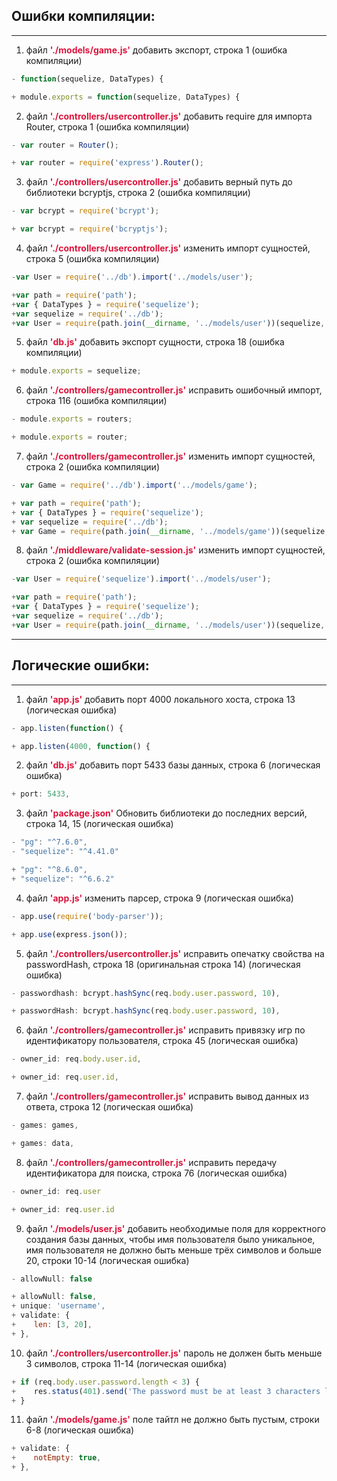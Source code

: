 ## Ошибки компиляции:
---
1. файл <span style="color:crimson">**'./models/game.js'**</span> добавить экспорт, строка 1 (ошибка компиляции)
```javascript
- function(sequelize, DataTypes) {

+ module.exports = function(sequelize, DataTypes) {
```
2. файл <span style="color:crimson">**'./controllers/usercontroller.js'**</span> добавить require для импорта Router, строка 1 (ошибка компиляции)
```javascript
- var router = Router();

+ var router = require('express').Router();
```
3. файл <span style="color:crimson">**'./controllers/usercontroller.js'**</span> добавить верный путь до библиотеки bcryptjs, строка 2 (ошибка компиляции)
```javascript
- var bcrypt = require('bcrypt');

+ var bcrypt = require('bcryptjs');
```
4. файл <span style="color:crimson">**'./controllers/usercontroller.js'**</span> изменить импорт сущностей, строка 5 (ошибка компиляции)
```javascript
-var User = require('../db').import('../models/user');

+var path = require('path');
+var { DataTypes } = require('sequelize');
+var sequelize = require('../db');
+var User = require(path.join(__dirname, '../models/user'))(sequelize, DataTypes);
```
5. файл <span style="color:crimson">**'db.js'**</span> добавить экспорт сущности, строка 18 (ошибка компиляции)
```javascript
+ module.exports = sequelize;
```
6. файл <span style="color:crimson">**'./controllers/gamecontroller.js'**</span> исправить ошибочный импорт, строка 116 (ошибка компиляции)
```javascript
- module.exports = routers;

+ module.exports = router;
```
7. файл <span style="color:crimson">**'./controllers/gamecontroller.js'**</span> изменить импорт сущностей, строка 2 (ошибка компиляции)
```javascript
- var Game = require('../db').import('../models/game');

+ var path = require('path');
+ var { DataTypes } = require('sequelize');
+ var sequelize = require('../db');
+ var Game = require(path.join(__dirname, '../models/game'))(sequelize, DataTypes);
```
8. файл <span style="color:crimson">**'./middleware/validate-session.js'**</span> изменить импорт сущностей, строка 2 (ошибка компиляции)
```javascript
-var User = require('sequelize').import('../models/user');

+var path = require('path');
+var { DataTypes } = require('sequelize');
+var sequelize = require('../db');
+var User = require(path.join(__dirname, '../models/user'))(sequelize, DataTypes);
```
---
## Логические  ошибки:
---
1. файл <span style="color:crimson">**'app.js'**</span> добавить порт 4000 локального хоста, строка 13 (логическая ошибка)
```javascript
- app.listen(function() {

+ app.listen(4000, function() {
```
2. файл <span style="color:crimson">**'db.js'**</span> добавить порт 5433 базы данных, строка 6 (логическая ошибка)
```javascript
+ port: 5433,
```
3. файл <span style="color:crimson">**'package.json'**</span> Обновить библиотеки до последних версий, строка 14, 15 (логическая ошибка)
```javascript
- "pg": "^7.6.0",
- "sequelize": "^4.41.0"

+ "pg": "^8.6.0",
+ "sequelize": "^6.6.2"
```
4. файл <span style="color:crimson">**'app.js'**</span> изменить парсер, строка 9 (логическая ошибка)
```javascript
- app.use(require('body-parser'));

+ app.use(express.json());
```
5. файл <span style="color:crimson">**'./controllers/usercontroller.js'**</span> исправить опечатку свойства на passwordHash, строка 18 (оригинальная строка 14) (логическая ошибка)
```javascript
- passwordhash: bcrypt.hashSync(req.body.user.password, 10),

+ passwordHash: bcrypt.hashSync(req.body.user.password, 10),
```
6. файл <span style="color:crimson">**'./controllers/gamecontroller.js'**</span> исправить привязку игр по идентификатору  пользователя, строка 45 (логическая ошибка)
```javascript
- owner_id: req.body.user.id,

+ owner_id: req.user.id,
```
7. файл <span style="color:crimson">**'./controllers/gamecontroller.js'**</span> исправить вывод данных из ответа, строка 12 (логическая ошибка)
```javascript
- games: games,

+ games: data,
```
8. файл <span style="color:crimson">**'./controllers/gamecontroller.js'**</span> исправить передачу идентификатора для поиска, строка 76 (логическая ошибка)
```javascript
- owner_id: req.user

+ owner_id: req.user.id
```
9. файл <span style="color:crimson">**'./models/user.js'**</span> добавить необходимые поля для корректного создания базы данных, чтобы имя пользователя было уникальное, имя пользователя не должно быть меньше трёх символов и больше 20, строки 10-14 (логическая ошибка)
```javascript
- allowNull: false

+ allowNull: false,
+ unique: 'username',
+ validate: {
+    len: [3, 20],
+ },
```
10. файл <span style="color:crimson">**'./controllers/usercontroller.js'**</span>  пароль не должен быть меньше 3 символов, строка 11-14 (логическая ошибка)
```javascript
+ if (req.body.user.password.length < 3) {
+    res.status(401).send('The password must be at least 3 characters long');
+ }
```
11. файл <span style="color:crimson">**'./models/game.js'**</span> поле тайтл не должно быть пустым, строки 6-8 (логическая ошибка)
```javascript
+ validate: {
+    notEmpty: true,
+ },
```
